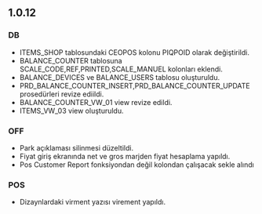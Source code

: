 ## 1.0.12

### DB
- ITEMS_SHOP tablosundaki CEOPOS kolonu PIQPOID olarak değiştirildi.
- BALANCE_COUNTER tablosuna SCALE_CODE,REF,PRINTED,SCALE_MANUEL kolonları eklendi.
- BALANCE_DEVICES ve BALANCE_USERS tablosu oluşturuldu.
- PRD_BALANCE_COUNTER_INSERT,PRD_BALANCE_COUNTER_UPDATE prosedürleri revize ediildi.
- BALANCE_COUNTER_VW_01 view revize edildi.
- ITEMS_VW_03 view oluşturuldu.

### OFF
- Park açıklaması silinmesi düzeltildi.
- Fiyat giriş ekranında net ve gros marjden fiyat hesaplama yapıldı.
- Pos Customer Report fonksiyondan değil kolondan çalışacak sekle alındı

### POS
- Dizaynlardaki virment yazısı virement yapıldı.
